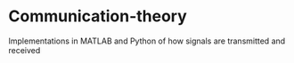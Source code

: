 # Communication-theory
Implementations in MATLAB and Python of how signals are transmitted and received 
